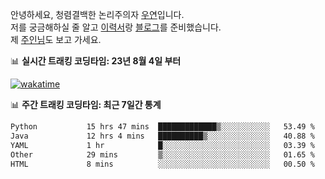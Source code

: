 안녕하세요, 청렴결백한 논리주의자 [우연](https://dev-wooyeon.github.io/quiz-app/)입니다.  
저를 궁금해하실 줄 알고 [이력서](https://ieunune.notion.site/d836ecc9172144d4b39f185b89f16a62)랑 [블로그](https://notion-blog-ieunune.vercel.app)를 준비했습니다.  
제 [주인님](https://www.instagram.com/lovely_hiru_hari_s2/)도 보고 가세요.


📊 **실시간 트래킹 코딩타임: 23년 8월 4일 부터**  

[![wakatime](https://wakatime.com/badge/user/099dd627-fdab-4072-b87a-fa91c7a76d8d.svg?style=for-the-badge)](https://wakatime.com/@099dd627-fdab-4072-b87a-fa91c7a76d8d)

📊 **주간 트래킹 코딩타임: 최근 7일간 통계**

<!--START_SECTION:waka-->

```txt
Python           15 hrs 47 mins  █████████████▒░░░░░░░░░░░   53.49 %
Java             12 hrs 4 mins   ██████████▒░░░░░░░░░░░░░░   40.88 %
YAML             1 hr            █░░░░░░░░░░░░░░░░░░░░░░░░   03.39 %
Other            29 mins         ▒░░░░░░░░░░░░░░░░░░░░░░░░   01.65 %
HTML             8 mins          ░░░░░░░░░░░░░░░░░░░░░░░░░   00.50 %
```

<!--END_SECTION:waka-->

<!-- ![](./profile-3d-contrib/profile-night-view.svg)-->
